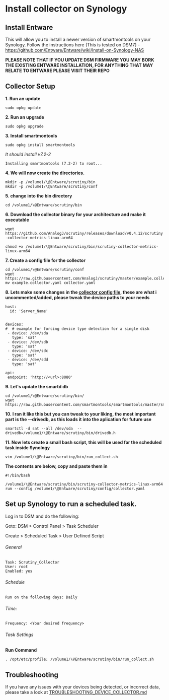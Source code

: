# Install collector on Synology

## Install Entware

This will allow you to install a newer version of smartmontools on your Synology. Follow the instructions here (This is tested on DSM7) - https://github.com/Entware/Entware/wiki/Install-on-Synology-NAS

**PLEASE NOTE THAT IF YOU UPDATE DSM FIRMWARE YOU MAY BORK THE EXISTING ENTWARE INSTALLATION, FOR ANYTHING THAT MAY RELATE TO ENTWARE PLEASE VISIT THEIR REPO**

## Collector Setup

**1. Run an update**

`sudo opkg update`

**2. Run an upgrade**

`sudo opkg upgrade`

**3. Install smartmontools**

`sudo opkg install smartmontools`

*It should install v7.2-2*

`Installing smartmontools (7.2-2) to root...`

**4. We will now create the directories.**

```
mkdir -p /volume1/\@Entware/scrutiny/bin
mkdir -p /volume1/\@Entware/scrutiny/conf
```

**5. change into the bin directory**

`cd /volume1/\@Entware/scrutiny/bin`

**6. Download the collector binary for your architecture and make it executable**

`wget https://github.com/AnalogJ/scrutiny/releases/download/v0.4.12/scrutiny-collector-metrics-linux-arm64`

`chmod +x /volume1/\@Entware/scrutiny/bin/scrutiny-collector-metrics-linux-arm64`

**7. Create a config file for the collector**

```
cd /volume1/\@Entware/scrutiny/conf
wget https://raw.githubusercontent.com/AnalogJ/scrutiny/master/example.collector.yaml
mv example.collector.yaml collector.yaml
```

**8. Lets make some changes in the [collector config file](../example.collector.yaml), these are what i uncommented/added, please tweak the device paths to your needs**

```
host:
  id: 'Server_Name'


devices:
#  # example for forcing device type detection for a single disk
 - device: /dev/sda
   type: 'sat'
 - device: /dev/sdb
   type: 'sat'
 - device: /dev/sdc
   type: 'sat'
 - device: /dev/sdd
   type: 'sat'
    
api:
 endpoint: 'http://<url>:8080'
```

**9. Let's update the smartd db**

```
cd /volume1/\@Entware/scrutiny/bin/
wget https://raw.githubusercontent.com/smartmontools/smartmontools/master/smartmontools/drivedb.h
```

**10. I ran it like this but you can tweak to your liking, the most important part is the --drivedb, as this loads it into the aplication for future use**

`smartctl -d sat --all /dev/sda  --drivedb=/volume1/\@Entware/scrutiny/bin/drivedb.h`

**11. Now lets create a small bash script, this will be used for the scheduled task inside Synology**

`vim /volume1/\@Entware/scrutiny/bin/run_collect.sh`

**The contents are below, copy and paste them in**

```
#!/bin/bash

/volume1/\@Entware/scrutiny/bin/scrutiny-collector-metrics-linux-arm64 run --config /volume1/\@Entware/scrutiny/config/collector.yaml
```

## Set up Synology to run a scheduled task. 

Log in to DSM and do the following:

Goto: DSM > Control Panel > Task Scheduler

Create > Scheduled Task > User Defined Script

###### General

```
Task: Scrutiny_Collector
User: root
Enabled: yes
```

###### Schedule
```
Run on the following days: Daily
```
###### Time:

```
Frequency: <Your desired frequency>
```

###### Task Settings

**Run Command**

```
. /opt/etc/profile; /volume1/\@Entware/scrutiny/bin/run_collect.sh
```


## Troubleshooting

If you have any issues with your devices being detected, or incorrect data, please take a look at [TROUBLESHOOTING_DEVICE_COLLECTOR.md](./TROUBLESHOOTING_DEVICE_COLLECTOR.md)
